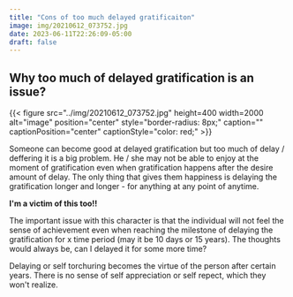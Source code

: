 ```yaml
---
title: "Cons of too much delayed gratificaiton"
image: img/20210612_073752.jpg
date: 2023-06-11T22:26:09-05:00
draft: false
---
```

## Why too much of delayed gratification is an issue?

{{< figure src="../img/20210612_073752.jpg" height=400 width=2000 alt="image" position="center" style="border-radius: 8px;" caption="" captionPosition="center" captionStyle="color: red;" >}}

Someone can become good at delayed gratification but too much of delay / deffering it is a big problem. He / she may not be able to enjoy at the moment of gratification even when gratification happens after the desire amount of delay. The only thing that gives them happiness is delaying the gratification longer and longer - for anything at any point of anytime. 

**I'm a victim of this too!!**

The important issue with this character is that the individual will not feel the sense of achievement even when reaching the milestone of delaying the gratification for x time period (may it be 10 days or 15 years). The thoughts would always be, can I delayed it for some more time? 

Delaying or self torchuring becomes the virtue of the person after certain years. There is no sense of self appreciation or self repect, which they won't realize.
